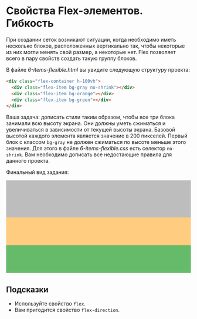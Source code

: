 # Свойства Flex-элементов. Гибкость

При создании сеток возникают ситуации, когда необходимо иметь несколько блоков, расположенных вертикально так, чтобы некоторые из них могли менять свой размер, а некоторые нет. Flex позволяет всего в пару свойств создать такую группу блоков.

В файле _6-items-flexible.html_ вы увидите следующую структуру проекта:

```html
<div class="flex-container h-100vh">
  <div class="flex-item bg-gray no-shrink"></div>
  <div class="flex-item bg-orange"></div>
  <div class="flex-item bg-green"></div>
</div>
```

Ваша задача: дописать стили таким образом, чтобы все три блока занимали всю высоту экрана. Они должны уметь сжиматься и увеличиваться в зависимости от текущей высоты экрана. Базовой высотой каждого элемента является значение в 200 пикселей. Первый блок с классом `bg-gray` не должен сжиматься по высоте меньше этого значения. Для этого в файле _6-items-flexible.css_ есть селектор `no-shrink`. Вам необходимо дописать все недостающие правила для данного проекта.

Финальный вид задания:

![Финальный вид задания](./assets/6.png)

## Подсказки

- Используйте свойство `flex`.
- Вам пригодится свойство `flex-direction`.
